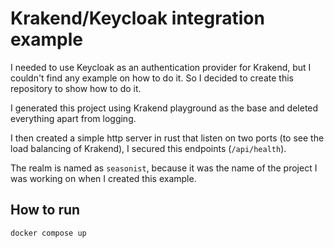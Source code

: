 # Krakend/Keycloak integration example

I needed to use Keycloak as an authentication provider for Krakend, but I couldn't find any example on how to do it. So I decided to create this repository to show how to do it.

I generated this project using Krakend playground as the base and deleted everything apart from logging.

I then created a simple http server in rust that listen on two ports (to see the load balancing of Krakend), I secured this endpoints (`/api/health`).

The realm is named as `seasonist`, because it was the name of the project I was working on when I created this example.

## How to run

```bash
docker compose up
```

